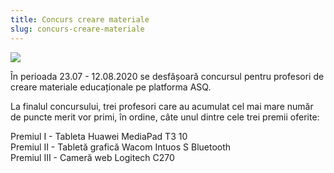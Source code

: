 ```yaml
---
title: Concurs creare materiale
slug: concurs-creare-materiale
---
```

![](/img/concurs.jpg)

În perioada 23.07 - 12.08.2020 se desfășoară concursul pentru profesori de creare materiale educaționale pe platforma ASQ.

La finalul concursului, trei profesori care au acumulat cel mai mare număr de puncte merit vor primi, în ordine, câte unul dintre cele trei premii oferite:

Premiul I - Tableta Huawei MediaPad T3 10\
Premiul II - Tabletă grafică Wacom Intuos S Bluetooth\
Premiul III - Cameră web Logitech C270